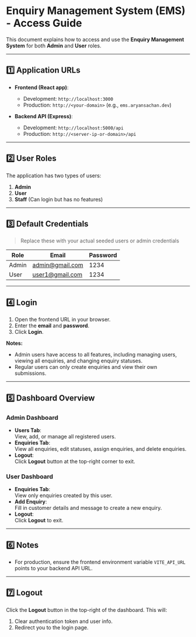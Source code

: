 # Enquiry Management System (EMS) - Access Guide

This document explains how to access and use the **Enquiry Management System** for both **Admin** and **User** roles.

---

## **1️⃣ Application URLs**

- **Frontend (React app)**:  
  - Development: `http://localhost:3000`  
  - Production: `http://<your-domain>` (e.g., `ems.aryansachan.dev`)

- **Backend API (Express)**:  
  - Development: `http://localhost:5000/api`  
  - Production: `http://<server-ip-or-domain>/api`

---

## **2️⃣ User Roles**

The application has two types of users:

1. **Admin**
2. **User**
3. **Staff** (Can login but has no features)

---

## **3️⃣ Default Credentials**

> Replace these with your actual seeded users or admin credentials

| Role  | Email                  | Password       |
|-------|------------------------|----------------|
| Admin | admin@gmail.com        | 1234           |
| User  | user1@gmail.com        | 1234           |

---

## **4️⃣ Login**

1. Open the frontend URL in your browser.
2. Enter the **email** and **password**.
3. Click **Login**.

**Notes:**
- Admin users have access to all features, including managing users, viewing all enquiries, and changing enquiry statuses.
- Regular users can only create enquiries and view their own submissions.

---

## **5️⃣ Dashboard Overview**

### **Admin Dashboard**

- **Users Tab**:  
  View, add, or manage all registered users.
- **Enquiries Tab**:  
  View all enquiries, edit statuses, assign enquiries, and delete enquiries.
- **Logout**:  
  Click **Logout** button at the top-right corner to exit.

### **User Dashboard**

- **Enquiries Tab**:  
  View only enquiries created by this user.
- **Add Enquiry**:  
  Fill in customer details and message to create a new enquiry.
- **Logout**:  
  Click **Logout** to exit.

---


## **6️⃣ Notes**


- For production, ensure the frontend environment variable `VITE_API_URL` points to your backend API URL.

---

## **7️⃣ Logout**

Click the **Logout** button in the top-right of the dashboard. This will:

1. Clear authentication token and user info.
2. Redirect you to the login page.

